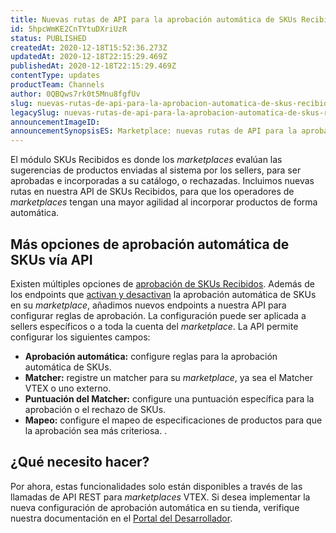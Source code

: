 ```yaml
---
title: Nuevas rutas de API para la aprobación automática de SKUs Recibidos
id: 5hpcWmKE2CnTYtuDXriUzR
status: PUBLISHED
createdAt: 2020-12-18T15:52:36.273Z
updatedAt: 2020-12-18T22:15:29.469Z
publishedAt: 2020-12-18T22:15:29.469Z
contentType: updates
productTeam: Channels
author: 0QBQws7rk0t5Mnu8fgfUv
slug: nuevas-rutas-de-api-para-la-aprobacion-automatica-de-skus-recibidos
legacySlug: nuevas-rutas-de-api-para-la-aprobacion-automatica-de-skus-recibidos
announcementImageID: 
announcementSynopsisES: Marketplace: nuevas rutas de API para la aprobación automática de SKUs recibidos
---
```


El módulo SKUs Recibidos es donde los *marketplaces* evalúan las sugerencias de productos enviadas al sistema por los sellers, para ser aprobadas e incorporadas a su catálogo, o rechazadas. Incluimos nuevas rutas en nuestra API de SKUs Recibidos, para que los operadores de *marketplaces* tengan una mayor agilidad al incorporar productos de forma automática.

## Más opciones de aprobación automática de SKUs vía API

Existen múltiples opciones de [aprobación de SKUs Recibidos](https://help.vtex.com/en/tutorial/manual-sku-cataloging--tutorials_396). Además de los endpoints que [activan y desactivan](https://help.vtex.com/announcements/marketplace-improvements-on-received-skus--5AY73ocF0evsh3yzY6AMX6) la aprobación automática de SKUs en su *marketplace*, añadimos nuevos endpoints a nuestra API para configurar reglas de aprobación. La configuración puede ser aplicada a sellers específicos o a toda la cuenta del *marketplace*. La API permite configurar los siguientes campos:  

- **Aprobación automática:** configure reglas para la aprobación automática de SKUs.
- **Matcher:** registre un matcher para su *marketplace*, ya sea el Matcher VTEX o uno externo.
- **Puntuación del Matcher:** configure una puntuación específica para la aprobación o el rechazo de SKUs.
- **Mapeo:** configure el mapeo de especificaciones de productos para que la aprobación sea más criteriosa. 
.
## ¿Qué necesito hacer?

Por ahora, estas funcionalidades solo están disponibles a través de las llamadas de API REST para *marketplaces* VTEX. Si desea implementar la nueva configuración de aprobación automática en su tienda, verifique nuestra documentación en el [Portal del Desarrollador](https://developers.vtex.com/vtex-developer-docs/changelog/new-marketplace-endpoints-available).

